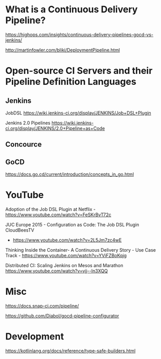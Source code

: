 # What is a Continuous Delivery Pipeline?

https://highops.com/insights/continuous-delivery-pipelines-gocd-vs-jenkins/

http://martinfowler.com/bliki/DeploymentPipeline.html

# Open-source CI Servers and their Pipeline Definition Languages

## Jenkins

JobDSL https://wiki.jenkins-ci.org/display/JENKINS/Job+DSL+Plugin

Jenkins 2.0 Pipelines https://wiki.jenkins-ci.org/display/JENKINS/2.0+Pipeline+as+Code

## Concource

## GoCD

https://docs.go.cd/current/introduction/concepts_in_go.html


# YouTube

Adoption of the Job DSL Plugin at Netflix - https://www.youtube.com/watch?v=FeSKrBvT72c

JUC Europe 2015 - Configuration as Code: The Job DSL Plugin
CloudBeesTV
 - https://www.youtube.com/watch?v=2L5Jm7zc4wE

Thinking Inside the Container- A Continuous Delivery Story - Use Case Track -  https://www.youtube.com/watch?v=YViFZBoKqjg

Distributed CI: Scaling Jenkins on Mesos and Marathon https://www.youtube.com/watch?v=vjj--In3XQQ

# Misc

https://docs.snap-ci.com/pipeline/

https://github.com/Diabol/gocd-pipeline-configurator

# Development

https://kotlinlang.org/docs/reference/type-safe-builders.html
